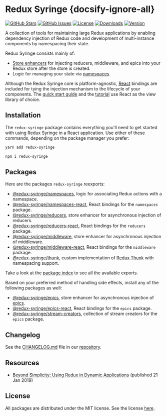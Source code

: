 # Redux Syringe {docsify-ignore-all}

[![GitHub Stars](https://img.shields.io/github/stars/wafflepie/redux-syringe)](https://github.com/wafflepie/redux-syringe)
[![GitHub Issues](https://img.shields.io/github/issues/wafflepie/redux-syringe?color=bada55)](https://github.com/wafflepie/redux-syringe/issues)
[![License](https://img.shields.io/badge/licence-MIT-ff69b4)](https://github.com/wafflepie/redux-syringe)
[![Downloads](https://badgen.net/npm/dm/redux-syringe)](https://npmjs.com/package/redux-syringe)
[![Version](https://badgen.net/npm/v/redux-syringe)](https://npmjs.com/package/redux-syringe)

A collection of tools for maintaining large Redux applications by enabling dependency injection of Redux code and development of multi-instance components by namespacing their state.

Redux Syringe consists mainly of:

- [Store enhancers](https://github.com/reduxjs/redux/blob/master/docs/Glossary.md#store-enhancer) for injecting reducers, middleware, and epics into your Redux store after the store is created.
- Logic for managing your state via [namespaces](/tutorial/02-namespacing).

Although the Redux Syringe core is platform-agnostic, [React](https://github.com/facebook/react/) bindings are included for tying the injection mechanism to the lifecycle of your components. The [quick start guide](/getting-started/quick-start) and the [tutorial](/tutorial/01-dependency-injection) use React as the view library of choice.

## Installation

The `redux-syringe` package contains everything you'll need to get started with using Redux Syringe in a React application. Use either of these commands, depending on the package manager you prefer:

```sh
yarn add redux-syringe

npm i redux-syringe
```

## Packages

Here are the packages `redux-syringe` reexports:

- [@redux-syringe/namespaces](/packages/namespaces), logic for associating Redux actions with a namespace.
- [@redux-syringe/namespaces-react](/packages/namespaces), React bindings for the `namespaces` package.
- [@redux-syringe/reducers](/packages/reducers), store enhancer for asynchronous injection of reducers.
- [@redux-syringe/reducers-react](/packages/reducers-react), React bindings for the `reducers` package.
- [@redux-syringe/middleware](/packages/middleware), store enhancer for asynchronous injection of middleware.
- [@redux-syringe/middleware-react](/packages/middleware-react), React bindings for the `middleware` package.
- [@redux-syringe/thunk](/packages/thunk), custom implementation of [Redux Thunk](https://github.com/reduxjs/redux-thunk) with namespacing support.

Take a look at the [package index](https://github.com/wafflepie/redux-syringe/blob/main/presets/redux-syringe/src/index.js) to see all the available exports.

Based on your preferred method of handling side effects, install any of the following packages as well:

- [@redux-syringe/epics](/packages/epics), store enhancer for asynchronous injection of [epics](https://redux-observable.js.org/).
- [@redux-syringe/epics-react](/packages/epics-react), React bindings for the `epics` package.
- [@redux-syringe/stream-creators](/packages/stream-creators), collection of stream creators for the `epics` package.

## Changelog

See the [CHANGELOG.md](https://github.com/wafflepie/redux-syringe/blob/main/CHANGELOG.md) file in our [repository](https://github.com/wafflepie/redux-syringe).

## Resources

- [Beyond Simplicity: Using Redux in Dynamic Applications](https://medium.com/@wafflepie/beyond-simplicity-using-redux-in-dynamic-applications-ae9e0aea928c) (published 21 Jan 2019)

## License

All packages are distributed under the MIT license. See the license [here](https://github.com/wafflepie/redux-syringe/blob/main/LICENSE).
